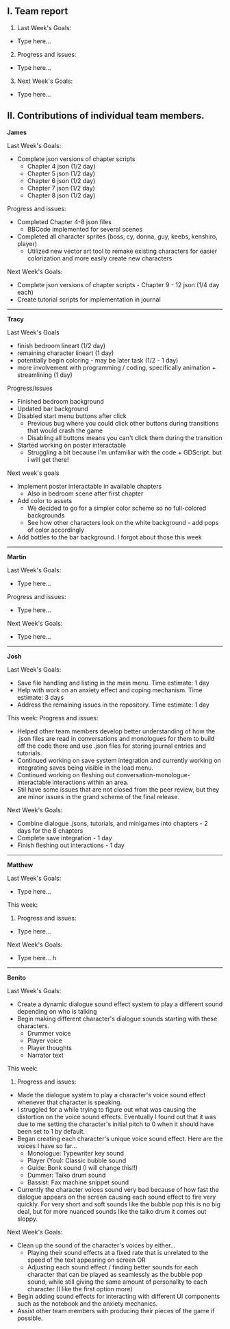 ## I. Team report

1. Last Week's Goals:

- Type here...

2. Progress and issues:

- Type here...

3. Next Week's Goals:

- Type here...

## II. Contributions of individual team members.

**James**

Last Week's Goals:

- Complete json versions of chapter scripts
    - Chapter 4 json (1/2 day)
    - Chapter 5 json (1/2 day)
    - Chapter 6 json (1/2 day)
    - Chapter 7 json (1/2 day)
    - Chapter 8 json (1/2 day)

Progress and issues:

- Completed Chapter 4-8 json files
    - BBCode implemented for several scenes
- Completed all character sprites (boss, cy, donna, guy, keebs, kenshiro, player)
    - Utilized new vector art tool to remake existing characters for easier colorization and more
      easily create new characters 

Next Week's Goals:

- Complete json versions of chapter scripts
      - Chapter 9 - 12 json (1/4 day each)
- Create tutorial scripts for implementation in journal

---

**Tracy**

Last Week's Goals

- finish bedroom lineart (1/2 day)
- remaining character lineart (1 day)
- potentially begin coloring - may be later task (1/2 - 1 day)
- more involvement with programming / coding, specifically animation + streamlining (1 day)

Progress/issues

- Finished bedroom background
- Updated bar background
- Disabled start menu buttons after click
  - Previous bug where you could click other buttons during transitions that would crash the game
  - Disabling all buttons means you can't click them during the transition
- Started working on poster interactable
  - Struggling a bit because I'm unfamiliar with the code + GDScript. but i will get there!

Next week's goals

- Implement poster interactable in available chapters
  - Also in bedroom scene after first chapter
- Add color to assets
  - We decided to go for a simpler color scheme so no full-colored backgrounds
  - See how other characters look on the white background - add pops of color accordingly
- Add bottles to the bar background. I forgot about those this week

---

**Martin**

Last Week's Goals:

- Type here...

Progress and issues:

- Type here...

Next Week's Goals:

- Type here...

---

**Josh**

Last Week's Goals:

- Save file handling and listing in the main menu. Time estimate: 1 day
- Help with work on an anxiety effect and coping mechanism. Time estimate: 3 days
- Address the remaining issues in the repository. Time estimate: 1 day

This week:
Progress and issues:

- Helped other team members develop better understanding of how the .json files are read in conversations and monologues for them to build off the code there and use .json files for storing journal entries and tutorials.
- Continued working on save system integration and currently working on integrating saves being visible in the load menu.
- Continued working on fleshing out conversation-monologue-interactable interactions within an area.
- Stil have some issues that are not closed from the peer review, but they are minor issues in the grand scheme of the final release.

Next Week's Goals:

- Combine dialogue .jsons, tutorials, and minigames into chapters - 2 days for the 8 chapters
- Complete save integration - 1 day
- Finish fleshing out interactions - 1 day

---

**Matthew**

Last Week's Goals:

- Type here...

This week:

1. Progress and issues:

- Type here...

Next Week's Goals:

- Type here... h

---

**Benito**

Last Week's Goals:

- Create a dynamic dialogue sound effect system to play a different sound depending on who is talking
- Begin making different character's dialogue sounds starting with these characters.
  - Drummer voice
  - Player voice
  - Player thoughts
  - Narrator text

This week:

1. Progress and issues:

- Made the dialogue system to play a character's voice sound effect whenever that character is
  speaking.
- I struggled for a while trying to figure out what was causing the distortion on the voice sound
  effects. Eventually I found out that it was due to me setting the character's initial pitch to 0
  when it should have been set to 1 by default.
- Began creating each character's unique voice sound effect. Here are the voices I have so far...
  - Monologue: Typewriter key sound
  - Player (You): Classic bubble sound
  - Guide: Bonk sound (I will change this!!)
  - Dummer: Taiko drum sound
  - Bassist: Fax machine snippet sound
- Currently the character voices sound very bad because of how fast the dialogue appears on the
  screen causing each sound effect to fire very quickly. For very short and soft sounds like the
  bubble pop this is no big deal, but for more nuanced sounds like the taiko drum it comes out
  sloppy.

Next Week's Goals:

- Clean up the sound of the character's voices by either...
  - Playing their sound effects at a fixed rate that is unrelated to the speed of the text appearing
    on screen OR
  - Adjusting each sound effect / finding better sounds for each character that can be played as
    seamlessly as the bubble pop sound, while still giving the same amount of personality to each
    character (I like the first option more)
- Begin adding sound effects for interacting with different UI components such as the notebook and
  the anxiety mechanics.
- Assist other team members with producing their pieces of the game if possible.
